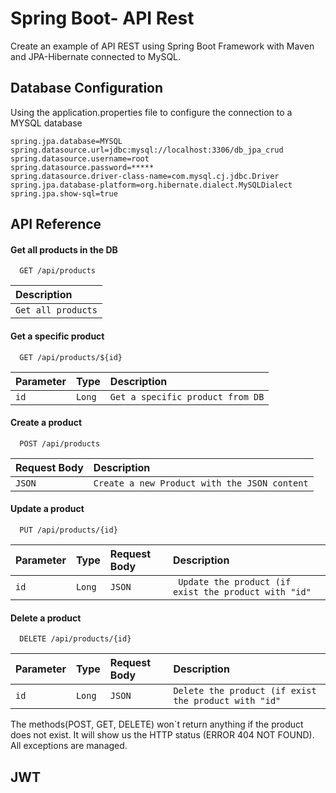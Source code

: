 
# Spring Boot- API Rest

Create an example of API REST using Spring Boot Framework with Maven and JPA-Hibernate connected to MySQL.





## Database Configuration
Using the application.properties file to configure the connection to a MYSQL database
```
spring.jpa.database=MYSQL
spring.datasource.url=jdbc:mysql://localhost:3306/db_jpa_crud
spring.datasource.username=root
spring.datasource.password=*****
spring.datasource.driver-class-name=com.mysql.cj.jdbc.Driver
spring.jpa.database-platform=org.hibernate.dialect.MySQLDialect
spring.jpa.show-sql=true

```
## API Reference

#### Get all products in the DB

```http
  GET /api/products
```
| Description                       |
| :-------------------------------- |
  | `Get all products`

#### Get a specific product

```http
  GET /api/products/${id}
```
| Parameter | Type      | Description                       |
| :-------- | :-------  |:------------------------ |
| `id`      | `Long`  |`Get a specific product from DB`|

#### Create a product

```http
  POST /api/products
```

| Request Body | Description                       |
| :-------- | :-------------------------------- |
| `JSON`     | `Create a new Product with the JSON content` |

#### Update a product
```http
  PUT /api/products/{id}
```

| Parameter | Type     |Request Body | Description                       |
| :-------- | :------- | :----- |:------------------------ |
| `id`      | `Long` | `JSON` |` Update the product (if exist the product with "id"`|

#### Delete a product
```http
  DELETE /api/products/{id}
```

| Parameter | Type     |Request Body | Description                       |
| :-------- | :------- | :----- |:------------------------ |
| `id`      | `Long` | `JSON` |`Delete the product (if exist the product with "id"`|


The methods(POST, GET, DELETE) won´t return anything if the product does not exist. It will show us the HTTP status (ERROR 404 NOT FOUND). All exceptions are managed.

## JWT

